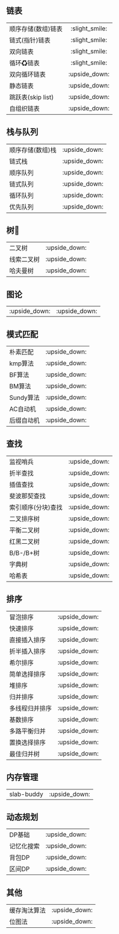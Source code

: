 
## 链表

|||
|:-|:-:|
|顺序存储(数组)链表|:slight_smile:|
|链式(指针)链表|:slight_smile:|
|双向链表|:slight_smile:|
|循环♻链表|:slight_smile:|
|双向循环链表|:upside_down:|
|静态链表|:upside_down:|
|跳跃表(skip list)|:upside_down:|
|自组织链表|:upside_down:|

## 栈与队列

|||
|:-|:-:|
|顺序存储(数组)栈|:upside_down:|
|链式栈|:upside_down:|
|顺序队列|:upside_down:|
|链式队列|:upside_down:|
|循环队列|:upside_down:|
|优先队列|:upside_down:|

## 树🌲

|||
|:-|:-:|
|二叉树|:upside_down:|
|线索二叉树|:upside_down:|
|哈夫曼树|:upside_down:|

## 图论

|||
|:-|:-:|
|:upside_down:|:upside_down:|


## 模式匹配

|||
|:-|:-:|
|朴素匹配|:upside_down:|
|kmp算法|:upside_down:|
|BF算法|:upside_down:|
|BM算法|:upside_down:|
|Sundy算法|:upside_down:|
|AC自动机|:upside_down:|
|后缀自动机|:upside_down:|


## 查找

|||
|:-|:-:|
|监视哨兵|:upside_down:|
|折半查找|:upside_down:|
|插值查找|:upside_down:|
|斐波那契查找|:upside_down:|
|索引顺序(分块)查找|:upside_down:|
|二叉排序树|:upside_down:|
|平衡二叉树|:upside_down:|
|红黑二叉树|:upside_down:|
|B/B-/B+树|:upside_down:|
|字典树|:upside_down:|
|哈希表|:upside_down:|

## 排序

|||
|:-|:-:|
|冒泡排序|:upside_down:|
|快速排序|:upside_down:|
|直接插入排序|:upside_down:|
|折半插入排序|:upside_down:|
|希尔排序|:upside_down:|
|简单选择排序|:upside_down:|
|堆排序|:upside_down:|
|归并排序|:upside_down:|
|多线程归并排序|:upside_down:|
|基数排序|:upside_down:|
|多路平衡归并|:upside_down:|
|置换选择排序|:upside_down:|
|最佳归并树|:upside_down:|


## 内存管理

|||
|:-|:-:|
|slab-buddy|:upside_down:|


## 动态规划

|||
|:-|:-:|
|DP基础|:upside_down:|
|记忆化搜索|:upside_down:|
|背包DP|:upside_down:|
|区间DP|:upside_down:|

## 其他

|||
|:-|:-:|
|缓存淘汰算法|:upside_down:|
|位图法|:upside_down:|